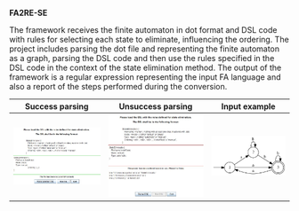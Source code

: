 **FA2RE-SE**

The framework receives the finite automaton in dot
format and DSL code with rules for
selecting each state to eliminate, influencing the ordering.
The project includes parsing the dot file
and representing the finite automaton as a graph, parsing the
DSL code and then use the rules specified
in the DSL code in the context of the state
elimination method. The output of the
framework is a regular expression
representing the input FA language and
also a report of the steps performed
during the conversion. 

| Success parsing | Unsuccess parsing | Input example |
|---|---|---|
| ![Success](https://raw.githubusercontent.com/pedrovlmartins/FA2RE-SE-COMP/master/testsuite/success.JPG)  | ![Unsuccess](https://raw.githubusercontent.com/pedrovlmartins/FA2RE-SE-COMP/master/testsuite/unsuccess.JPG)  | ![Input](https://raw.githubusercontent.com/pedrovlmartins/FA2RE-SE-COMP/master/testsuite/Example%20results/Example4%20-%20result.png)  |

